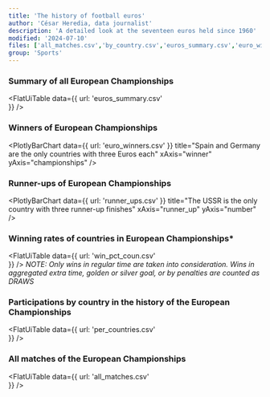 ```yaml
---
title: 'The history of football euros'
author: 'César Heredia, data journalist'
description: 'A detailed look at the seventeen euros held since 1960'
modified: '2024-07-10'
files: ['all_matches.csv','by_country.csv','euros_summary.csv','euro_winners.csv','runner_ups.csv','win_pct_coun.csv']
group: 'Sports'
---
```


### Summary of all European Championships
<FlatUiTable
  data={{
    url: 'euros_summary.csv'    
  }}
/>

### Winners of European Championships
<PlotlyBarChart
  data={{
    url: 'euro_winners.csv'
  }}
  title="Spain and Germany are the only countries with three Euros each"
  xAxis="winner"
  yAxis="championships"
/>

### Runner-ups of European Championships
<PlotlyBarChart
  data={{
    url: 'runner_ups.csv'
  }}
  title="The USSR is the only country with three runner-up finishes"
  xAxis="runner_up"
  yAxis="number"
/>

### Winning rates of countries in European Championships*
<FlatUiTable
  data={{
    url: 'win_pct_coun.csv'    
  }}
/>
*NOTE: Only wins in regular time are taken into consideration. Wins in aggregated extra time, golden or silver goal, or by penalties are counted as DRAWS*

### Participations by country in the history of the European Championships
<FlatUiTable
  data={{
    url: 'per_countries.csv'    
  }}
/>

### All matches of the European Championships
<FlatUiTable
  data={{
    url: 'all_matches.csv'    
  }}
/>
